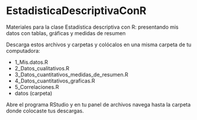 # EstadisticaDescriptivaConR

Materiales para la clase Estadística descriptiva con R: presentando mis datos con tablas, gráficas y medidas de resumen

Descarga estos archivos y carpetas y colócalos en una misma carpeta de tu computadora:

- 1_Mis.datos.R
- 2_Datos_cualitativos.R
- 3_Datos_cuantitativos_medidas_de_resumen.R
- 4_Datos_cuantitativos_graficas.R
- 5_Correlaciones.R
- datos (carpeta)

Abre el programa RStudio y en tu panel de archivos navega hasta la carpeta donde colocaste tus descargas.


